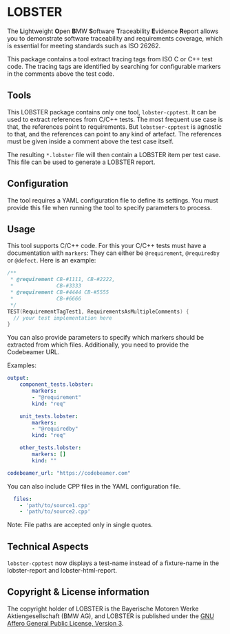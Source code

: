 # LOBSTER

The **L**ightweight **O**pen **B**MW **S**oftware **T**raceability
**E**vidence **R**eport allows you to demonstrate software traceability
and requirements coverage, which is essential for meeting standards
such as ISO 26262.

This package contains a tool extract tracing tags from ISO C or C++
test code. The tracing tags are identified by searching for configurable 
markers in the comments above the test code.

## Tools

This LOBSTER package contains only one tool, `lobster-cpptest`.
It can be used to extract references from C/C++ tests.
The most frequent use case is that, the references point to requirements.
But `lobstser-cpptest` is agnostic to that, and the references can point to any kind
of artefact.
The references must be given inside a comment above the test case itself.

The resulting `*.lobster` file will then contain a LOBSTER item per test case.
This file can be used to generate a LOBSTER report.

## Configuration

The tool requires a YAML configuration file to define its settings.
You must provide this file when running the tool to specify parameters to process.

## Usage

This tool supports C/C++ code.
For this your C/C++ tests must have a documentation with `markers`:
They can either be `@requirement`, `@requiredby` or `@defect`.
Here is an example:
```cpp
/**
 * @requirement CB-#1111, CB-#2222,
 *              CB-#3333
 * @requirement CB-#4444 CB-#5555
 *              CB-#6666
 */
TEST(RequirementTagTest1, RequirementsAsMultipleComments) {
  // your test implementation here
}
```
You can also provide parameters to specify which markers should be extracted from which files.
Additionally, you need to provide the Codebeamer URL.

Examples:

```yaml
output:
    component_tests.lobster:
        markers:
        - "@requirement"
        kind: "req"

    unit_tests.lobster:
        markers:
        - "@requiredby"
        kind: "req"

    other_tests.lobster:
        markers: []
        kind: ""

codebeamer_url: "https://codebeamer.com"
 ```
You can also include CPP files in the YAML configuration file.

```yaml
  files:
    - 'path/to/source1.cpp'
    - 'path/to/source2.cpp'
```
Note: File paths are accepted only in single quotes.

## Technical Aspects

`lobster-cpptest` now displays a test-name instead of a fixture-name 
in the lobster-report and lobster-html-report.

## Copyright & License information

The copyright holder of LOBSTER is the Bayerische Motoren Werke
Aktiengesellschaft (BMW AG), and LOBSTER is published under the [GNU
Affero General Public License, Version
3](https://github.com/bmw-software-engineering/lobster/blob/main/LICENSE.md).
